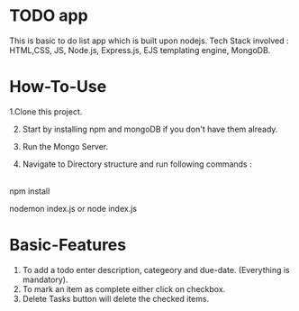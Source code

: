 <h1> TODO app </h1>
This is basic to do list app which is built upon nodejs. Tech Stack involved : HTML,CSS, JS, Node.js, Express.js, EJS templating engine, MongoDB.

<h1> How-To-Use </h1>
 1.Clone this project. 

2. Start by installing npm and mongoDB if you don't have them already.

3. Run the Mongo Server.

4. Navigate to Directory structure and run following commands :
<br>
npm install

nodemon index.js or node index.js


<h1> Basic-Features </h1>

1. To add a todo enter description, categeory and due-date. (Everything is mandatory).
2. To mark an item as complete either click on checkbox.
3. Delete Tasks button will delete the checked items.


